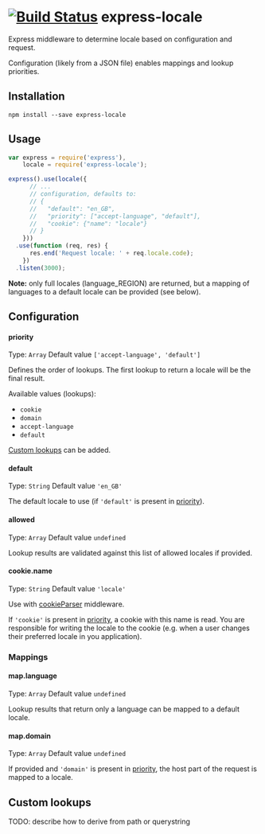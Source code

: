 [![Build Status](https://travis-ci.org/smhg/express-locale.png?branch=master)](https://travis-ci.org/smhg/express-locale)
express-locale
==============

Express middleware to determine locale based on configuration and request.

Configuration (likely from a JSON file) enables mappings and lookup priorities.


## Installation
`npm install --save express-locale`


## Usage
```javascript
var express = require('express'),
    locale = require('express-locale');

express().use(locale({
      // ...
      // configuration, defaults to:
      // {
      //   "default": "en_GB",
      //   "priority": ["accept-language", "default"],
      //   "cookie": {"name": "locale"}
      // }
    }))
  .use(function (req, res) {
      res.end('Request locale: ' + req.locale.code);
    })
  .listen(3000);
```
**Note:** only full locales (language_REGION) are returned, but a mapping of languages to a default locale can be provided (see below).


## Configuration
#### priority
Type: `Array` Default value `['accept-language', 'default']`

Defines the order of lookups. The first lookup to return a locale will be the final result.

Available values (lookups):
* `cookie`
* `domain`
* `accept-language`
* `default`

[Custom lookups](#custom-lookups) can be added.

#### default
Type: `String` Default value `'en_GB'`

The default locale to use (if `'default'` is present in [priority](#priority)).

#### allowed
Type: `Array` Default value `undefined`

Lookup results are validated against this list of allowed locales if provided.

#### cookie.name
Type: `String` Default value `'locale'`

Use with [cookieParser](http://www.senchalabs.org/connect/cookieParser.html) middleware.

If `'cookie'` is present in [priority](#priority), a cookie with this name is read.
You are responsible for writing the locale to the cookie (e.g. when a user changes their preferred locale in you application).

### Mappings
#### map.language
Type: `Array` Default value `undefined`

Lookup results that return only a language can be mapped to a default locale.

#### map.domain
Type: `Array` Default value `undefined`

If provided and `'domain'` is present in [priority](#priority), the host part of the request is mapped to a locale.

## Custom lookups
TODO: describe how to derive from path or querystring
